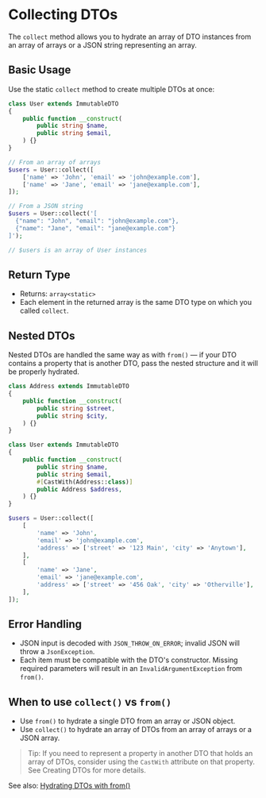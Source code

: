 # Collecting DTOs

The `collect` method allows you to hydrate an array of DTO instances from an array of arrays or a JSON string representing an array.

## Basic Usage

Use the static `collect` method to create multiple DTOs at once:

```php
class User extends ImmutableDTO
{
    public function __construct(
        public string $name,
        public string $email,
    ) {}
}

// From an array of arrays
$users = User::collect([
    ['name' => 'John', 'email' => 'john@example.com'],
    ['name' => 'Jane', 'email' => 'jane@example.com'],
]);

// From a JSON string
$users = User::collect('[
  {"name": "John", "email": "john@example.com"},
  {"name": "Jane", "email": "jane@example.com"}
]');

// $users is an array of User instances
```

## Return Type

- Returns: `array<static>`
- Each element in the returned array is the same DTO type on which you called `collect`.

## Nested DTOs

Nested DTOs are handled the same way as with `from()` — if your DTO contains a property that is another DTO, pass the nested structure and it will be properly hydrated.

```php
class Address extends ImmutableDTO
{
    public function __construct(
        public string $street,
        public string $city,
    ) {}
}

class User extends ImmutableDTO
{
    public function __construct(
        public string $name,
        public string $email,
        #[CastWith(Address::class)]
        public Address $address,
    ) {}
}

$users = User::collect([
    [
        'name' => 'John',
        'email' => 'john@example.com',
        'address' => ['street' => '123 Main', 'city' => 'Anytown'],
    ],
    [
        'name' => 'Jane',
        'email' => 'jane@example.com',
        'address' => ['street' => '456 Oak', 'city' => 'Otherville'],
    ],
]);
```

## Error Handling

- JSON input is decoded with `JSON_THROW_ON_ERROR`; invalid JSON will throw a `JsonException`.
- Each item must be compatible with the DTO's constructor. Missing required parameters will result in an `InvalidArgumentException` from `from()`.

## When to use `collect()` vs `from()`

- Use `from()` to hydrate a single DTO from an array or JSON object.
- Use `collect()` to hydrate an array of DTOs from an array of arrays or a JSON array.

> Tip: If you need to represent a property in another DTO that holds an array of DTOs, consider using the `CastWith` attribute on that property. See Creating DTOs for more details.

See also: [Hydrating DTOs with from()](/guide/from)
